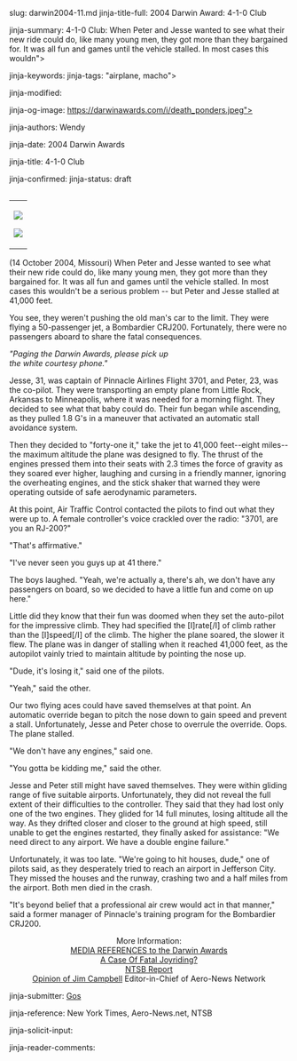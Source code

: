 slug: darwin2004-11.md
jinja-title-full: 2004 Darwin Award: 4-1-0 Club

jinja-summary: 4-1-0 Club: When Peter and Jesse wanted to see what their new ride could do, like many young men, they got more than they bargained for. It was all fun and games until the vehicle stalled. In most cases this wouldn">

jinja-keywords:
jinja-tags: "airplane, macho">

jinja-modified:

jinja-og-image: https://darwinawards.com/i/death_ponders.jpeg">

jinja-authors: Wendy

jinja-date: 2004 Darwin Awards


jinja-title: 4-1-0 Club


jinja-confirmed:
jinja-status: draft
<TABLE border=0 align=right><TR><TD align=center>

<A href="/cgi/search.pl?keywords=category%3Dairplane&swishindex=stories.data&show_description=yes&maxdisplay=10&maxresults=50"><IMG src="/i/icon/airplane.png" border=0></A>

<A href="/cgi/search.pl?keywords=category%3Dmacho&swishindex=stories.data&show_description=yes&maxdisplay=10&maxresults=50"><IMG src="/i/icon/macho.jpg" border=0></A>

</TD></TR></TABLE>
(14 October 2004, Missouri) When Peter and Jesse wanted to see what their new
ride could do, like many young men, they got more than they bargained for. It
was all fun and games until the vehicle stalled. In most cases this wouldn't
be a serious problem -- but Peter and Jesse stalled at 41,000 feet.

You see, they weren't pushing the old man's car to the limit. They were flying
a 50-passenger jet, a Bombardier CRJ200. Fortunately, there were no passengers
aboard to share the fatal consequences.

<I>"Paging the Darwin Awards, please pick up<BR>
the white courtesy phone."</I>

Jesse, 31, was captain of Pinnacle Airlines Flight 3701, and Peter, 23, was the
co-pilot. They were transporting an empty plane from Little Rock, Arkansas to
Minneapolis, where it was needed for a morning flight.	They decided to see
what that baby could do. Their fun began while ascending, as they pulled 1.8
G's in a maneuver that activated an automatic stall avoidance system.

Then they decided to "forty-one it," take the jet to 41,000 feet--eight
miles--the maximum altitude the plane was designed to fly. The thrust of the
engines pressed them into their seats with 2.3 times the force of gravity as
they soared ever higher, laughing and cursing in a friendly manner, ignoring
the overheating engines, and the stick shaker that warned they were operating
outside of safe aerodynamic parameters.

At this point, Air Traffic Control contacted the pilots to find out what they
were up to. A female controller's voice crackled over the radio: "3701, are
you an RJ-200?"

"That's affirmative."

"I've never seen you guys up at 41 there."

The boys laughed. "Yeah, we're actually a, there's ah, we don't have any
passengers on board, so we decided to have a little fun and come on up here."

Little did they know that their fun was doomed when they set the auto-pilot for
the impressive climb. They had specified the [I]rate[/I] of climb rather than
the [I]speed[/I] of the climb.	The higher the plane soared, the slower it
flew. The plane was in danger of stalling when it reached 41,000 feet, as the
autopilot vainly tried to maintain altitude by pointing the nose up.

"Dude, it's losing it," said one of the pilots.

"Yeah," said the other.

Our two flying aces could have saved themselves at that point.	An automatic
override began to pitch the nose down to gain speed and prevent a stall.
Unfortunately, Jesse and Peter chose to overrule the override.	Oops. The
plane stalled.

"We don't have any engines," said one.

"You gotta be kidding me," said the other.

Jesse and Peter still might have saved themselves. They were within gliding
range of five suitable airports. Unfortunately, they did not reveal the full
extent of their difficulties to the controller.	 They said that they had lost
only one of the two engines. They glided for 14 full minutes, losing altitude
all the way. As they drifted closer and closer to the ground at high speed,
still unable to get the engines restarted, they finally asked for assistance:
"We need direct to any airport.	 We have a double engine failure."

Unfortunately, it was too late.	 "We're going to hit houses, dude," one of
pilots said, as they desperately tried to reach an airport in Jefferson City.
They missed the houses and the runway, crashing two and a half miles from the
airport. Both men died in the crash.

"It's beyond belief that a professional air crew would act in that manner,"
said a former manager of Pinnacle's training program for the Bombardier CRJ200.
<P align="center">
More Information:<BR>
<A href="/slush/200506/pending20050620-190214.html">MEDIA REFERENCES to the Darwin Awards</A><BR>
<A href="http://www.aero-news.net/news/commair.cfm?ContentBlockID=ab568777-c4db-423e-9fad-48c63aacb56f&Dynamic=1"
target="_top"> A Case Of Fatal Joyriding?</A><BR>
<A href="http://www.ntsb.gov/events/2005/Pinnacle/exhibits/CVR_Factual.pdf"
target="_top">NTSB Report</A><BR>
<A href="http://www.aero-news.net/news/featurestories.cfm?ContentBlockID=b59fcce5-f0cc-4f01-808a-a47f053f6d52&Dynamic=1
target="_top">Opinion of Jim Campbell</A> Editor-in-Chief of Aero-News Network
<P align=center>
<!--#include virtual="/inc/votebar_viewvoteonly" -->

jinja-submitter: <A HREF="mailto:REMOVE-">Gos </A>

jinja-reference: New York Times, Aero-News.net, NTSB

jinja-solicit-input:

jinja-reader-comments:



<!--#include file=nav_2004.html -->


